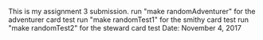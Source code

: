 This is my assignment 3 submission.
run "make randomAdventurer" for the adventurer card test
run "make randomTest1" for the smithy card test
run "make randomTest2" for the steward card test
Date: November 4, 2017
